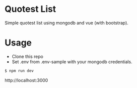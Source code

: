 # Quotest List

Simple quotest list using mongodb and vue (with bootstrap).

# Usage

- Clone this repo
- Set .env from .env-sample with your mongodb credentials.

```bash
$ npm run dev
```

http://localhost:3000
